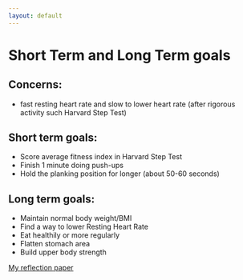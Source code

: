 ```yaml
---
layout: default
---
```

# Short Term and Long Term goals

## Concerns:
- fast resting heart rate and slow to lower heart rate (after rigorous activity such Harvard Step Test)

## Short term goals:
- Score average fitness index in Harvard Step Test
- Finish 1 minute doing push-ups
- Hold the planking position for longer (about 50-60 seconds)

## Long term goals:
- Maintain normal body weight/BMI
- Find a way to lower Resting Heart Rate
- Eat healthily or more regularly
- Flatten stomach area
- Build upper body strength

[My reflection paper](https://drive.google.com/file/d/1ZY9HcskAy_6DEegfMgWFx0KMuM76YZKi/view?usp=sharing)
